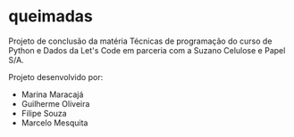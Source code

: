 # queimadas

Projeto de conclusão da matéria Técnicas de programação do curso de Python e Dados da Let's Code em parceria com a Suzano Celulose e Papel S/A.

Projeto desenvolvido por:
- Marina Maracajá
- Guilherme Oliveira
- Filipe Souza
- Marcelo Mesquita
